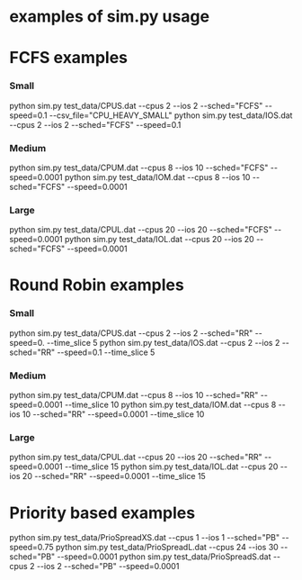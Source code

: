 # examples of sim.py usage

# FCFS examples
### Small
python sim.py test_data/CPUS.dat --cpus 2 --ios 2 --sched="FCFS" --speed=0.1 --csv_file="CPU_HEAVY_SMALL"
python sim.py test_data/IOS.dat --cpus 2 --ios 2 --sched="FCFS" --speed=0.1
### Medium
python sim.py test_data/CPUM.dat --cpus 8 --ios 10 --sched="FCFS" --speed=0.0001
python sim.py test_data/IOM.dat --cpus 8 --ios 10 --sched="FCFS" --speed=0.0001
### Large
python sim.py test_data/CPUL.dat --cpus 20 --ios 20 --sched="FCFS" --speed=0.0001
python sim.py test_data/IOL.dat --cpus 20 --ios 20 --sched="FCFS" --speed=0.0001

# Round Robin examples
### Small
python sim.py test_data/CPUS.dat --cpus 2 --ios 2 --sched="RR" --speed=0. --time_slice 5
python sim.py test_data/IOS.dat --cpus 2 --ios 2 --sched="RR" --speed=0.1 --time_slice 5
### Medium
python sim.py test_data/CPUM.dat --cpus 8 --ios 10 --sched="RR" --speed=0.0001 --time_slice 10
python sim.py test_data/IOM.dat --cpus 8 --ios 10 --sched="RR" --speed=0.0001 --time_slice 10
### Large
python sim.py test_data/CPUL.dat --cpus 20 --ios 20 --sched="RR" --speed=0.0001 --time_slice 15
python sim.py test_data/IOL.dat --cpus 20 --ios 20 --sched="RR" --speed=0.0001 --time_slice 15

# Priority based examples
python sim.py test_data/PrioSpreadXS.dat --cpus 1 --ios 1 --sched="PB" --speed=0.75
python sim.py test_data/PrioSpreadL.dat --cpus 24 --ios 30 --sched="PB" --speed=0.0001
python sim.py test_data/PrioSpreadS.dat --cpus 2 --ios 2 --sched="PB" --speed=0.0001